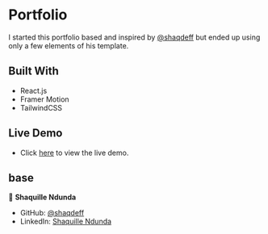# Portfolio 

I started this portfolio based and inspired by [@shaqdeff](https://github.com/shaqdeff) but ended up using only a few elements of his template. 

## Built With

- React.js
- Framer Motion
- TailwindCSS

## Live Demo

- Click [here](https://fabiannyportfolio.vercel.app/) to view the live demo.


## base

👤 **Shaquille Ndunda**

- GitHub: [@shaqdeff](https://github.com/shaqdeff)
- LinkedIn: [Shaquille Ndunda](https://www.linkedin.com/in/shaquille-ndunda-b13a95107/)
